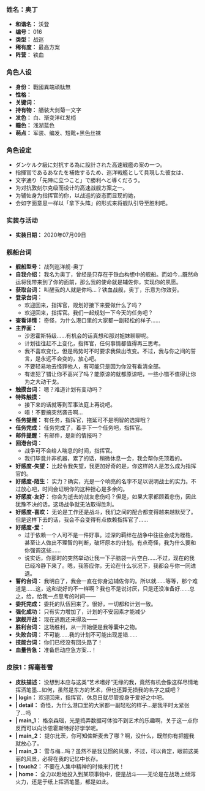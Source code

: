 ### 姓名：奥丁
* **和谐名：** 沃登
* **编号：** 016
* **类型：** 战巡
* **稀有度：** 最高方案
* **阵营：** 铁血


### 角色人设
* **身份：** 戰國異端頑駄無
* **性格：** 
* **关键词：** 
* **持有物：** 舾装大剑菊一文字
* **发色：** 白、渐变洋红发梢
* **瞳色：** 浅湖蓝色
* **萌点：** 军装、编发、短靴+黑色丝袜


### 角色设定
* ダンケルク級に対抗する為に設計された高速戦艦の案の一つ。
* 指揮官であるあなたを補佐するため、巡洋戦艦として具現した彼女は、
* 文字通り「先陣に立つこと」で勝利へと導くだろう。
* 为对抗敦刻尔克级而设计的高速战舰方案之一。
* 为辅佐身为指挥官的你，以战巡的姿态而显现的她，
* 会如字面意思一样以「拿下头阵」的形式来将舰队引导至胜利吧。


### 实装与活动
* **实装日期：** 2020年07月09日


### 舰船台词
* **舰船型号：** 战列巡洋舰-奥丁
* **自我介绍：** 我名为奥丁，曾经是只存在于铁血构想中的舰船。而如今…既然命运将我带来到了你的面前，那么我的使命就是辅佐你，实现你的夙愿。
* **获取台词：** 叫醒我的人就是你吗…？铁血战舰，奥丁，乐意为你效劳。
* **登录台词：**
  * 欢迎回来，指挥官，规划好接下来要做什么了吗？
  * 欢迎回来，指挥官。我们一起规划一下今天的任务吧？
* **查看详情：** 奇怪，为什么港口里的大家都一副轻松的样子……
* **主界面：**
  * 沙恩霍斯特级……有机会的话真想和那对姐妹聊聊呢。
  * 计划往往赶不上变化，指挥官，任何事情都值得再三思考。
  * 我不喜欢变化，但是局势时不时要求我做出改变。不过，我与你之间的誓言，是永远不会变的，放心吧。
  * 不要轻易地去怪罪他人，有可能只是因为你没有看清全部。
  * 有谁犯了错让你不高兴了吗？能原谅的就都原谅吧，一些小错不值得让你为之大动干戈。
* **触摸台词：** 嗯？难道计划有变动吗？
* **特殊触摸：**
  * 接下来的话就等到军事法庭上再说吧。
  * 唔！不要搞突然袭击啊…
* **任务提醒：** 有任务，指挥官，拖延可不是明智的选择哦？
* **任务完成：** 任务完成了，着手下一个任务吧，指挥官。
* **邮件提醒：** 有邮件，是新的情报吗？
* **回港台词：**
  * 战争可不会给人喘息的时间，指挥官。
  * 我们毕竟并非机器，累了的话，稍微休息一会，我会帮你先顶着的。
* **好感度-失望：** 比起令我失望，我更加好奇的是，你这样的人是怎么成为指挥官的。
* **好感度-陌生：** 实力？确实，光是一个响亮的名字不足以说明战士的实力。不过放心吧，时间会证明你的这种担心是多余的。
* **好感度-友好：** 你会为逝去的战友悲伤吗？但是，如果大家都顾着悲伤，因此犹豫不决的话，这场战争就无法取得胜利。
* **好感度-喜欢：** 无论是工作还是战斗，我们之间的配合都变得越来越默契了。但是这样下去的话，我会不会变得有点依赖指挥官了……
* **好感度-爱：**
  * 过于依赖一个人可不是一件好事。过深的羁绊在战争中往往会成为桎梏，甚至让人做出不理智的判断，破坏原本的计划。有点奇怪，我为什么要和你强调这些……
  * 说实话，你那时的突然举动让我一下子脑袋一片空白......不过，现在的我已经冷静下来了。嗯，我答应你，无论在什么状况下，我都会与你一同进退。
* **誓约台词：** 我明白了，我会一直在你身边辅佐你的。所以就……等等，那个难道是……这，这和说好的不一样啊？我也不是说讨厌，只是还没准备好……总之，给，给我一点思考的时间——
* **委托完成：** 委托的队伍回来了。很好，一切都和计划一致。
* **强化成功：** 只有实力增加了，计划的不安因素才能减少
* **旗舰开战：** 现在逃跑还来得及——
* **胜利台词：** 这场胜利，从一开始便是我等囊中之物。
* **失败台词：** 不可能……我的计划不可能出现差错……
* **技能台词：** 你们已经没有回头路了！
* **血量告急：** 准备启动应急方案…！


### 皮肤1：挥毫苍雪
* **皮肤描述：** 没想到本应与这类“艺术嗜好”无缘的我，竟然有机会像这样尽情地挥洒笔墨…如何，虽然是东方的艺术，但也还算无损我的名字之威吧？
* **| login：** 欢迎回来，指挥官，休息日就尽管投身于爱好之中吧。
* **| detail：** 奇怪，为什么港口里的大家都一副轻松的样子…是我平时太紧张了…吗
* **| main_1：** 格奈森瑙，光是捣弄数据可体验不到艺术的乐趣啊，关于这一点你反而可以向沙恩霍斯特好好学学呢。
* **| main_2：** 提尔比茨，你可知俾斯麦去了哪？啊，没什么，既然你有把握我就放心了。
* **| main_3：** 雪与梅…吗？虽然不是我见惯的风景，不过，可以肯定，眼前这美丽的风景，必将在我的记忆中长存。
* **| touch2：** 不要在人集中精神的时候来打扰！
* **| home：** 全力以赴地投入到某项事物中，便是战斗——无论是在战场上倾泻火力，还是于纸上挥洒笔墨，都是如此。
